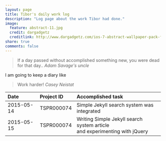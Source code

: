 ```yaml
---
layout: page
title: Tibor's daily work log
description: "Log page about the work Tibor had done."
image:
  feature: abstract-11.jpg
  credit: dargadgetz
  creditlink: http://www.dargadgetz.com/ios-7-abstract-wallpaper-pack-for-iphone-5-and-ipod-touch-retina/
share: true
comments: false
---
```


<blockquote>
If a day passed without accomplished something new, you were dead for that day..
<cite>Adam Savage's uncle</cite>
</blockquote>

I am going to keep a diary like 


<blockquote>
Work harder!
<cite>Casey Neistat</cite>
</blockquote>


| Date | Project ID | Accomplished task |
|:-----------|:------------|:------------|
| 2015-05-14 | TSPR000074 | Simple Jekyll search system was integrated    
| 2015-05-15 | TSPR000074 | Writing Simple Jekyll search system article<br>and experimenting with jQuery


